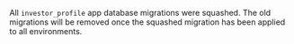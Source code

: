 All `investor_profile` app database migrations were squashed. The old migrations will be removed once the squashed migration has been applied to all environments.
